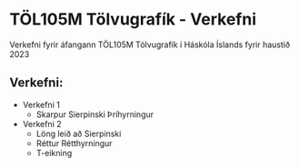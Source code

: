 # TÖL105M Tölvugrafík - Verkefni
Verkefni fyrir áfangann TÖL105M Tölvugrafík í Háskóla Íslands fyrir haustið 2023

## Verkefni:
* Verkefni 1
    * Skarpur Sierpinski Þríhyrningur
* Verkefni 2
    * Löng leið að Sierpinski
    * Réttur Rétthyrningur
    * T-eikning